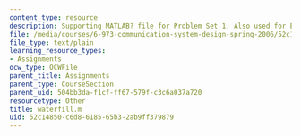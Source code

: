 ```yaml
---
content_type: resource
description: Supporting MATLAB? file for Problem Set 1. Also used for Exam 1.
file: /media/courses/6-973-communication-system-design-spring-2006/52c14850c6d8618565b32ab9ff379879_waterfill.m
file_type: text/plain
learning_resource_types:
- Assignments
ocw_type: OCWFile
parent_title: Assignments
parent_type: CourseSection
parent_uid: 504bb3da-f1cf-ff67-579f-c3c6a037a720
resourcetype: Other
title: waterfill.m
uid: 52c14850-c6d8-6185-65b3-2ab9ff379879
---
```

